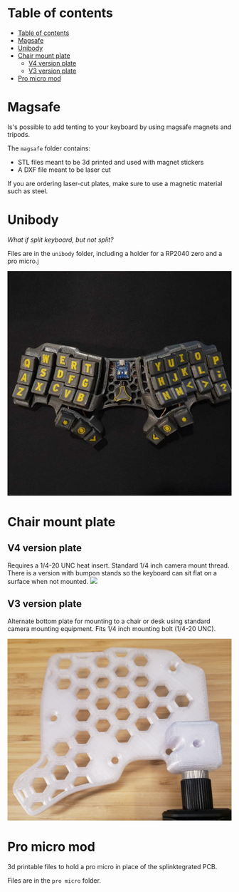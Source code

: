 # Table of contents

- [Table of contents](#table-of-contents)
- [Magsafe](#magsafe)
- [Unibody](#unibody)
- [Chair mount plate](#chair-mount-plate)
  - [V4 version plate](#v4-version-plate)
  - [V3 version plate](#v3-version-plate)
- [Pro micro mod](#pro-micro-mod)

# Magsafe

Is's possible to add tenting to your keyboard by using magsafe magnets and tripods.

The `magsafe` folder contains:
- STL files meant to be 3d printed and used with magnet stickers
- A DXF file meant to be laser cut

If you are ordering laser-cut plates, make sure to use a magnetic material such as steel.

# Unibody

*What if split keyboard, but not split?*

Files are in the `unibody` folder, including a holder for a RP2040 zero and a pro micro.j

![](../pics/unibody.jpg)

# Chair mount plate  
## V4 version plate
Requires a 1/4-20 UNC heat insert. Standard 1/4 inch camera mount thread.
There is a version with bumpon stands so the keyboard can sit flat on a surface when not mounted.
![](../pics/chairMountV4.png)
## V3 version plate  
Alternate bottom plate for mounting to a chair or desk using standard camera mounting equipment. Fits 1/4 inch mounting bolt (1/4-20 UNC).  
  
![](../pics/chairMount.png)

# Pro micro mod

3d printable files to hold a pro micro in place of the splinktegrated PCB.

Files are in the `pro micro` folder.
